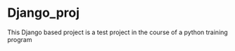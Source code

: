 # Django_proj
This Django based project is a test project in the course of a python training program
